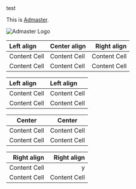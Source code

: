 test

This is [Admaster](http://www.admaster.com.cn/zh-cn/).

![Admaster Logo](http://www.admaster.com.cn/static/img/logo.png "Admaster")

|  Left align   |  Center align |  Right align  |
|:---------------- | ---------------- | ----------------:|
| Content Cell  | Content Cell  | Content Cell  |
| Content Cell  | Content Cell  | Content Cell  |


|  Left align   |   Left align  |
|:---------------- |:---------------- |
| Content Cell  | Content Cell  |
| Content Cell  | Content Cell  |

|     Center    |     Center    |
|:----------------:|:----------------:|
| Content Cell  | Content Cell  |
| Content Cell  | Content Cell  |

|  Right align  |  Right align  |
| ----------------:| ----------------:|
| Content Cell  |y|
| Content Cell  | Content Cell  |